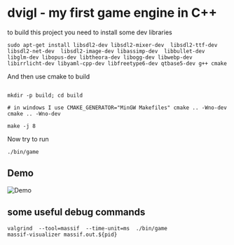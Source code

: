 # dvigl - my first game engine in C++

to build this project you need to install some dev libraries


```
sudo apt-get install libsdl2-dev libsdl2-mixer-dev  libsdl2-ttf-dev  libsdl2-net-dev  libsdl2-image-dev libassimp-dev  libbullet-dev libglm-dev libopus-dev libtheora-dev libogg-dev libwebp-dev libirrlicht-dev libyaml-cpp-dev libfreetype6-dev qtbase5-dev g++ cmake

```

And then use cmake to build

```

mkdir -p build; cd build

# in windows I use CMAKE_GENERATOR="MinGW Makefiles" cmake .. -Wno-dev
cmake .. -Wno-dev

make -j 8

```

Now try to run

```
./bin/game

```

## Demo

![Demo](https://raw.githubusercontent.com/tonkoandrew/dvigl/master/res/demo.gif?cache=false)

## some useful debug commands

```
valgrind  --tool=massif  --time-unit=ms  ./bin/game
massif-visualizer massif.out.${pid}
```
